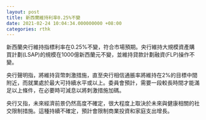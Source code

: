 ```yaml
---
layout: post
title: 新西蘭維持利率0.25%不變
date: 2021-02-24 10:04:34.000000000 +08:00
categories: rthk
---
```


新西蘭央行維持指標利率在0.25%不變，符合市場預期。央行維持大規模資產購買計劃(LSAP)的規模在1000億新西蘭元不變，並維持貸款計劃融資(FLP)操作不變。

央行聲明指，將維持貨幣刺激措施，直至央行相信通脹率將維持在2%的目標中間附近，而就業處於最大可持續水平或以上。委員會預計，需要一段較長時間才能滿足以上條件，在必要時可減息以將刺激措施加碼。

央行又指，未來經濟前景仍然高度不確定，很大程度上取決於未來與健康相關的社交限制措施。這種持續不確定，預計會限制商業投資和家庭支出增長。
